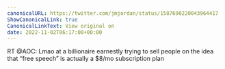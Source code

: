```yaml
---
canonicalURL: https://twitter.com/jmjordan/status/1587690220043964417
ShowCanonicalLink: true
CanonicalLinkText: View original on
date: 2022-11-02T06:17:00+00:00
---
```

RT @AOC: Lmao at a billionaire earnestly trying to sell people on the idea that “free speech” is actually a $8/mo subscription plan